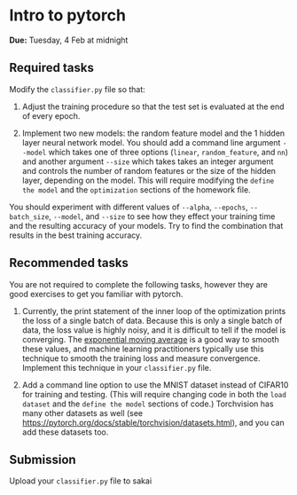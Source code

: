 # Intro to pytorch

**Due:** Tuesday, 4 Feb at midnight

## Required tasks

Modify the `classifier.py` file so that:

1. Adjust the training procedure so that the test set is evaluated at the end of every epoch.

1. Implement two new models: the random feature model and the 1 hidden layer neural network model.
   You should add a command line argument `--model` which takes one of three options
   (`linear`, `random_feature`, and `nn`)
   and another argument `--size` which takes takes an integer argument and controls the number of random features or the size of the hidden layer, depending on the model.
   This will require modifying the `define the model` and the `optimization` sections of the homework file.

You should experiment with different values of `--alpha`, `--epochs`, `--batch_size`, `--model`, and `--size` to see how they effect your training time and the resulting accuracy of your models.
Try to find the combination that results in the best training accuracy.

## Recommended tasks

You are not required to complete the following tasks,
however they are good exercises to get you familiar with pytorch.

1. Currently, the print statement of the inner loop of the optimization prints the loss of a single batch of data.
   Because this is only a single batch of data, the loss value is highly noisy, and it is difficult to tell if the model is converging.
   The [exponential moving average](https://en.wikipedia.org/wiki/Moving_average) is a good way to smooth these values, 
   and machine learning practitioners typically use this technique to smooth the training loss and measure convergence.
   Implement this technique in your `classifier.py` file.

1. Add a command line option to use the MNIST dataset instead of CIFAR10 for training and testing.
   (This will require changing code in both the `load dataset` and the `define the model` sections of code.)
   Torchvision has many other datasets as well (see https://pytorch.org/docs/stable/torchvision/datasets.html), and you can add these datasets too. 

## Submission

Upload your `classifier.py` file to sakai

